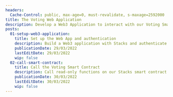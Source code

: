 ```yaml
---
headers:
  Cache-Control: public, max-age=0, must-revalidate, s-maxage=2592000
title: The Voting Web Application
description: Develop a Web3 Application to interact with our Voting Smart Contract from the browser
posts:
  01-setup-web3-application:
    title: Set up the Web App and authentication
    description: Build a Web3 application with Stacks and authenticate with our web Wallet
    publicationDate: 29/03/2022
    lastEditDate: 29/03/2022
    wip: false
  02-call-smart-contract:
    title: Call the Voting Smart Contract
    description: Call read-only functions on our Stacks smart contract
    publicationDate: 30/03/2022
    lastEditDate: 30/03/2022
    wip: false
---
```

